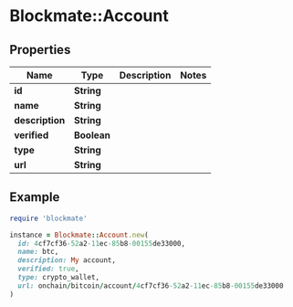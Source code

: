 # Blockmate::Account

## Properties

| Name | Type | Description | Notes |
| ---- | ---- | ----------- | ----- |
| **id** | **String** |  |  |
| **name** | **String** |  |  |
| **description** | **String** |  |  |
| **verified** | **Boolean** |  |  |
| **type** | **String** |  |  |
| **url** | **String** |  |  |

## Example

```ruby
require 'blockmate'

instance = Blockmate::Account.new(
  id: 4cf7cf36-52a2-11ec-85b8-00155de33000,
  name: btc,
  description: My account,
  verified: true,
  type: crypto_wallet,
  url: onchain/bitcoin/account/4cf7cf36-52a2-11ec-85b8-00155de33000
)
```

